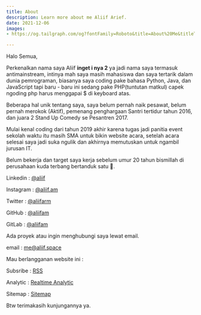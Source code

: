 ```yaml
---
title: About
description: Learn more about me Aliif Arief.
date: 2021-12-06
images:
- https://og.tailgraph.com/og?fontFamily=Roboto&title=About%20Me&titleTailwind=text-gray-800%20font-bold%20text-6xl&titleFontFamily=Inter&text=Learn%20more%20about%20me%20Aliif%20Arief%20&textTailwind=text-gray-700%20text-2xl%20mt-4&logoTailwind=h-8&bgTailwind=bg-white&footer=aliif.space&footerTailwind=text-teal-600&t=1654070936915&refresh=1

---
```

Halo Semua,

Perkenalkan nama saya Aliif **inget i nya 2** ya jadi nama saya termasuk antimainstream, intinya mah saya masih mahasiswa dan saya tertarik dalam dunia pemrograman, biasanya saya coding pake bahasa Python, Java, dan JavaScript tapi baru - baru ini sedang pake PHP(tuntutan matkul) capek ngoding php harus menggapai $ di keyboard atas.

Beberapa hal unik tentang saya, saya belum pernah naik pesawat, belum pernah merokok (Aktif), pemenang penghargaan Santri tertidur tahun 2016, dan juara 2 Stand Up Comedy se Pesantren 2017.

Mulai kenal coding dari tahun 2019 akhir karena tugas jadi panitia event sekolah waktu itu masih SMA untuk bikin website acara, setelah acara selesai saya jadi suka ngulik dan akhirnya memutuskan untuk ngambil jurusan IT.

Belum bekerja dan target saya kerja sebelum umur 20 tahun bismillah di perusahaan kuda terbang bertanduk satu 🤣.

Linkedin : [@aliif](https://www.linkedin.com/in/aliif/)

Instagram : [@aliif.am](https://www.instagram.com/aliif.am/)

Twitter : [@aliifarm](https://twitter.com/aliifarm "my twitter")

GitHub : [@aliifam](https://github.com/aliifam)

GitLab : [@aliifam](https://gitlab.com/aliifam)

Ada proyek atau ingin menghubungi saya lewat email.

email : [me@aliif.space](mailto:me@aliif.space)

Mau berlangganan website ini :

<p>Subsribe :
<a href="https://aliif.space/rss.xml"
class="cursor-newtab"
target="_blank"> RSS</a>
</p>

<p>Analytic :
<a href="https://umami.aliif.space/share/C5b0DgXU/aliif.space"
class="cursor-newtab"
target="_blank"> Realtime Analytic</a>
</p>

<p>Sitemap :
<a href="https://aliif.space/sitemap.xml"
class="cursor-newtab"
target="_blank"> Sitemap</a>
</p>

Btw terimakasih kunjungannya ya.